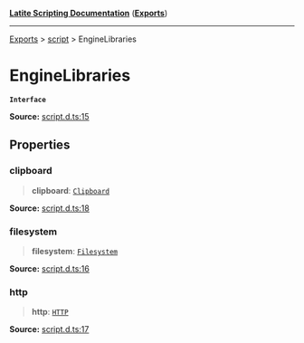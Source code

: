 [**Latite Scripting Documentation**](../../README.md) ([**Exports**](../../exports.md))

---

[Exports](../../exports.md) > [script](../index.md) > EngineLibraries

# EngineLibraries

**`Interface`**

**Source:** [script.d.ts:15](https://github.com/LatiteScripting/latitescripting.github.io/blob/6e0c251/definitions/script.d.ts#L15)

## Properties

### clipboard

> **clipboard**: [`Clipboard`](../../module.lib_clipboard/namespaces/namespace.include/interfaces/interface.Clipboard.md)

**Source:** [script.d.ts:18](https://github.com/LatiteScripting/latitescripting.github.io/blob/6e0c251/definitions/script.d.ts#L18)

### filesystem

> **filesystem**: [`Filesystem`](../../module.lib_clipboard/namespaces/namespace.include/interfaces/interface.Filesystem.md)

**Source:** [script.d.ts:16](https://github.com/LatiteScripting/latitescripting.github.io/blob/6e0c251/definitions/script.d.ts#L16)

### http

> **http**: [`HTTP`](../../module.lib_clipboard/namespaces/namespace.include/interfaces/interface.HTTP.md)

**Source:** [script.d.ts:17](https://github.com/LatiteScripting/latitescripting.github.io/blob/6e0c251/definitions/script.d.ts#L17)
